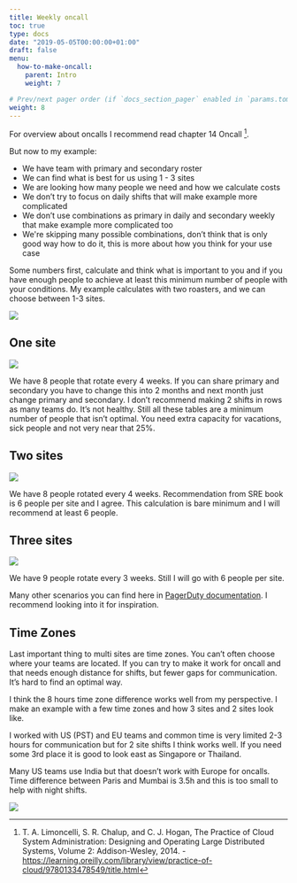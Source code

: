 ```yaml
---
title: Weekly oncall
toc: true
type: docs
date: "2019-05-05T00:00:00+01:00"
draft: false
menu:
  how-to-make-oncall:
    parent: Intro
    weight: 7

# Prev/next pager order (if `docs_section_pager` enabled in `params.toml`)
weight: 8
---
```


For overview about oncalls I recommend read chapter 14 Oncall [^3].

But now to my example:

- We have team with primary and secondary roster
- We can find what is best for us using 1 - 3 sites
- We are looking how many people we need and how we calculate costs
- We don’t try to focus on daily shifts that will make example more complicated
- We don’t use combinations as primary in daily and secondary weekly that make example more complicated too
- We're skipping many possible combinations, don’t think that is only good way how to do it, this is more about how you think for your use case

Some numbers first, calculate and think what is important to you and if you have enough people to achieve at least this minimum number of people with your conditions. My example calculates with two roasters, and we can choose between 1-3 sites.

![](/courses/chapter-7.png)

## One site

![](/courses/chapter-7-1.png)

We have 8 people that rotate every 4 weeks. If you can share primary and secondary you have to change this into 2 months and next month just change primary and secondary. I don’t recommend making 2 shifts in rows as many teams do. It’s not healthy. Still all these tables are a minimum number of people that isn’t optimal. You need extra capacity for vacations, sick people and not very near that 25%.

## Two sites

![](/courses/chapter-7-2.png)

We have 8 people rotated every 4 weeks. Recommendation from SRE book is 6 people per site and I agree.  This calculation is bare minimum and I will recommend at least 6 people.

## Three sites

![](/courses/chapter-7-3.png)

We have 9 people rotate every 3 weeks. Still I will go with 6 people per site.

Many other scenarios you can find here in [PagerDuty documentation](https://support.pagerduty.com/docs/schedule-examples). I recommend looking into it for inspiration.

## Time Zones

Last important thing to multi sites are time zones. You can’t often choose where your teams are located. If you can try to make it work for oncall and that needs enough distance for shifts, but fewer gaps for communication. It’s hard to find an optimal way.

I think the 8 hours time zone difference works well from my perspective. I make an example with a few time zones and how 3 sites and 2 sites look like.

I worked with US (PST) and EU teams and common time is very limited 2-3 hours for communication but for 2 site shifts I think works well. If you need some 3rd place it is good to look east as Singapore or Thailand.

Many US teams use India but that doesn’t work with Europe for oncalls. Time difference between Paris and Mumbai is 3.5h and this is too small to help with night shifts.

![](/courses/chapter-7-4.png)

[^3]: T. A. Limoncelli, S. R. Chalup, and C. J. Hogan, The Practice of Cloud System Administration: Designing and Operating Large Distributed Systems, Volume 2: Addison-Wesley, 2014. - https://learning.oreilly.com/library/view/practice-of-cloud/9780133478549/title.html
